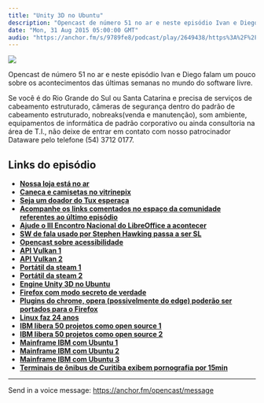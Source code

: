 ```yaml
---
title: "Unity 3D no Ubuntu"
description: "Opencast de número 51 no ar e neste episódio Ivan e Diego falam um pouco sobre os acontecimentos das últimas semanas no mundo do software livre. Se vo..."
date: "Mon, 31 Aug 2015 05:00:00 GMT"
audio: "https://anchor.fm/s/9789fe8/podcast/play/2649438/https%3A%2F%2Fd3ctxlq1ktw2nl.cloudfront.net%2Fproduction%2F2019-2-15%2F11364457-44100-2-57b4cbf687f4a.mp3"
---
```


![](https://d3sv2eduhewoas.cloudfront.net/episode/image/b041e878d0c64ca5bd5be07f3f1049be.jpg)


Opencast de número 51 no ar e neste episódio Ivan e Diego falam um pouco sobre os acontecimentos das últimas semanas no mundo do software livre.


Se você é do Rio Grande do Sul ou Santa Catarina e precisa de serviços de cabeamento estruturado, câmeras de segurança dentro do padrão de cabeamento estruturado, nobreaks(venda e manutenção), som ambiente, equipamentos de informática de padrão corporativo ou ainda consultoria na área de T.I., não deixe de entrar em contato com nosso patrocinador Dataware pelo telefone (54) 3712 0177.


**Links do episódio**
---------------------


* [**Nossa loja está no ar**](http://loja.tecnologiaaberta.com.br/)
* [**Caneca e camisetas no vitrinepix**](http://www.vitrinepix.com.br/ubuntero)
* [**Seja um doador do Tux esperaça**](http://tecnologiaaberta.com.br/colaborar/)
* [**Acompanhe os links comentados no espaço da comunidade referentes ao último episódio**](http://tecnologiaaberta.com.br/2015/07/opencast-50-flash-bloqueado-no-firefox/)
* [**Ajude o III Encontro Nacional do LibreOffice a acontecer**](http://tecnologiaaberta.com.br/2015/08/vamos-ajudar-o-iii-encontro-nacional-do-libreoffice-a-acontecer/)
* [**SW de fala usado por Stephen Hawking passa a ser SL**](http://www.diolinux.com.br/2015/08/acat-intel-stephen-hawking-github.html)
* [**Opencast sobre acessibilidade**](http://tecnologiaaberta.com.br/2011/04/opencast-3-acessibilidade/)
* [**API Vulkan 1**](http://meiobit.com/323912/vulkan-nova-api-baixo-nivel-android/)
* [**API Vulkan 2**](http://www.diolinux.com.br/2015/08/sistemas-que-vao-usar-vulkan.html)
* [**Portátil da steam 1**](http://meiobit.com/323904/smach-zero-steam-machine-portatil-2016-299-dolares/)
* [**Portátil da steam 2**](http://www.diolinux.com.br/2015/08/smach-zero-console-portable-valve.html)
* [**Engine Unity 3D no Ubuntu**](http://www.diolinux.com.br/2015/08/unity-3d-engine-linux-download.html)
* [**Firefox com modo secreto de verdade**](http://br-linux.org/2015/01/mozilla-testa-um-modo-secreto-de-verdade-para-o-firefox.html)
* [**Plugins do chrome, opera (possivelmente do edge) poderão ser portados para o Firefox**](http://br-linux.org/2015/01/firefox-podera-rodar-plugins-do-chrome-e-opera-de-maneira-mais-facil.html)
* [**Linux faz 24 anos**](http://www.diolinux.com.br/2015/08/aniversario-do-linux-25-de-agosto.html)
* [**IBM libera 50 projetos como open source 1**](http://www.diolinux.com.br/2015/08/ibm-libera-50-projetos-open-source.html)
* [**IBM libera 50 projetos como open source 2**](http://www.eetimes.com/document.asp?doc_id=1327217)
* [**Mainframe IBM com Ubuntu 1**](http://www.eetimes.com/document.asp?doc_id=1325274&page_number=1)
* [**Mainframe IBM com Ubuntu 2**](http://www.redbooks.ibm.com/redbooks/pdfs/sg248250.pdf)
* [**Mainframe IBM com Ubuntu 3**](http://www.diolinux.com.br/2015/08/linuxone-o-mainframe-da-ibm-com-um-ubuntu.html)
* [**Terminais de ônibus de Curitiba exibem pornografia por 15min**](http://vidadeprogramador.com.br/2015/08/09/terminais-de-onibus-de-curitiba-exibem-pornografia-por-15-minutos/)







--- 

Send in a voice message: https://anchor.fm/opencast/message